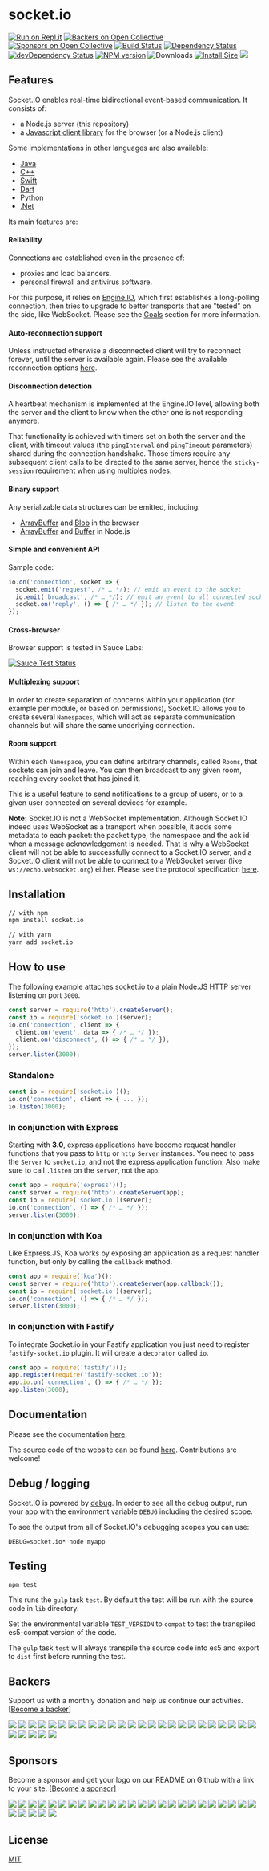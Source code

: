 # socket.io
[![Run on Repl.it](https://repl.it/badge/github/socketio/socket.io)](https://repl.it/github/socketio/socket.io)
[![Backers on Open Collective](https://opencollective.com/socketio/backers/badge.svg)](#backers) [![Sponsors on Open Collective](https://opencollective.com/socketio/sponsors/badge.svg)](#sponsors)
[![Build Status](https://github.com/socketio/socket.io/workflows/CI/badge.svg)](https://github.com/socketio/socket.io/actions)
[![Dependency Status](https://david-dm.org/socketio/socket.io.svg)](https://david-dm.org/socketio/socket.io)
[![devDependency Status](https://david-dm.org/socketio/socket.io/dev-status.svg)](https://david-dm.org/socketio/socket.io#info=devDependencies)
[![NPM version](https://badge.fury.io/js/socket.io.svg)](https://www.npmjs.com/package/socket.io)
![Downloads](https://img.shields.io/npm/dm/socket.io.svg?style=flat)
[![Install Size](https://packagephobia.now.sh/badge?p=socket.io)](https://packagephobia.now.sh/result?p=socket.io)
[![](https://slackin-socketio.now.sh/badge.svg)](https://slackin-socketio.now.sh)

## Features

Socket.IO enables real-time bidirectional event-based communication. It consists of:

- a Node.js server (this repository)
- a [Javascript client library](https://github.com/socketio/socket.io-client) for the browser (or a Node.js client)

Some implementations in other languages are also available:

- [Java](https://github.com/socketio/socket.io-client-java)
- [C++](https://github.com/socketio/socket.io-client-cpp)
- [Swift](https://github.com/socketio/socket.io-client-swift)
- [Dart](https://github.com/rikulo/socket.io-client-dart)
- [Python](https://github.com/miguelgrinberg/python-socketio)
- [.Net](https://github.com/Quobject/SocketIoClientDotNet)

Its main features are:

#### Reliability

Connections are established even in the presence of:
  - proxies and load balancers.
  - personal firewall and antivirus software.

For this purpose, it relies on [Engine.IO](https://github.com/socketio/engine.io), which first establishes a long-polling connection, then tries to upgrade to better transports that are "tested" on the side, like WebSocket. Please see the [Goals](https://github.com/socketio/engine.io#goals) section for more information.

#### Auto-reconnection support

Unless instructed otherwise a disconnected client will try to reconnect forever, until the server is available again. Please see the available reconnection options [here](https://socket.io/docs/v3/client-api/#new-Manager-url-options).

#### Disconnection detection

A heartbeat mechanism is implemented at the Engine.IO level, allowing both the server and the client to know when the other one is not responding anymore.

That functionality is achieved with timers set on both the server and the client, with timeout values (the `pingInterval` and `pingTimeout` parameters) shared during the connection handshake. Those timers require any subsequent client calls to be directed to the same server, hence the `sticky-session` requirement when using multiples nodes.

#### Binary support

Any serializable data structures can be emitted, including:

- [ArrayBuffer](https://developer.mozilla.org/en-US/docs/Web/JavaScript/Reference/Global_Objects/ArrayBuffer) and [Blob](https://developer.mozilla.org/en-US/docs/Web/API/Blob) in the browser
- [ArrayBuffer](https://developer.mozilla.org/en-US/docs/Web/JavaScript/Reference/Global_Objects/ArrayBuffer) and [Buffer](https://nodejs.org/api/buffer.html) in Node.js

#### Simple and convenient API

Sample code:

```js
io.on('connection', socket => {
  socket.emit('request', /* … */); // emit an event to the socket
  io.emit('broadcast', /* … */); // emit an event to all connected sockets
  socket.on('reply', () => { /* … */ }); // listen to the event
});
```

#### Cross-browser

Browser support is tested in Sauce Labs:

[![Sauce Test Status](https://saucelabs.com/browser-matrix/socket.svg)](https://saucelabs.com/u/socket)

#### Multiplexing support

In order to create separation of concerns within your application (for example per module, or based on permissions), Socket.IO allows you to create several `Namespaces`, which will act as separate communication channels but will share the same underlying connection.

#### Room support

Within each `Namespace`, you can define arbitrary channels, called `Rooms`, that sockets can join and leave. You can then broadcast to any given room, reaching every socket that has joined it.

This is a useful feature to send notifications to a group of users, or to a given user connected on several devices for example.


**Note:** Socket.IO is not a WebSocket implementation. Although Socket.IO indeed uses WebSocket as a transport when possible, it adds some metadata to each packet: the packet type, the namespace and the ack id when a message acknowledgement is needed. That is why a WebSocket client will not be able to successfully connect to a Socket.IO server, and a Socket.IO client will not be able to connect to a WebSocket server (like `ws://echo.websocket.org`) either. Please see the protocol specification [here](https://github.com/socketio/socket.io-protocol).

## Installation

```bash
// with npm
npm install socket.io

// with yarn
yarn add socket.io
```

## How to use

The following example attaches socket.io to a plain Node.JS
HTTP server listening on port `3000`.

```js
const server = require('http').createServer();
const io = require('socket.io')(server);
io.on('connection', client => {
  client.on('event', data => { /* … */ });
  client.on('disconnect', () => { /* … */ });
});
server.listen(3000);
```

### Standalone

```js
const io = require('socket.io')();
io.on('connection', client => { ... });
io.listen(3000);
```

### In conjunction with Express

Starting with **3.0**, express applications have become request handler
functions that you pass to `http` or `http` `Server` instances. You need
to pass the `Server` to `socket.io`, and not the express application
function. Also make sure to call `.listen` on the `server`, not the `app`.

```js
const app = require('express')();
const server = require('http').createServer(app);
const io = require('socket.io')(server);
io.on('connection', () => { /* … */ });
server.listen(3000);
```

### In conjunction with Koa

Like Express.JS, Koa works by exposing an application as a request
handler function, but only by calling the `callback` method.

```js
const app = require('koa')();
const server = require('http').createServer(app.callback());
const io = require('socket.io')(server);
io.on('connection', () => { /* … */ });
server.listen(3000);
```

### In conjunction with Fastify

To integrate Socket.io in your Fastify application you just need to
register `fastify-socket.io` plugin. It will create a `decorator`
called `io`.

```js
const app = require('fastify')();
app.register(require('fastify-socket.io'));
app.io.on('connection', () => { /* … */ });
app.listen(3000);
```

## Documentation

Please see the documentation [here](https://socket.io/docs/).

The source code of the website can be found [here](https://github.com/socketio/socket.io-website). Contributions are welcome!

## Debug / logging

Socket.IO is powered by [debug](https://github.com/visionmedia/debug).
In order to see all the debug output, run your app with the environment variable
`DEBUG` including the desired scope.

To see the output from all of Socket.IO's debugging scopes you can use:

```
DEBUG=socket.io* node myapp
```

## Testing

```
npm test
```
This runs the `gulp` task `test`. By default the test will be run with the source code in `lib` directory.

Set the environmental variable `TEST_VERSION` to `compat` to test the transpiled es5-compat version of the code.

The `gulp` task `test` will always transpile the source code into es5 and export to `dist` first before running the test.


## Backers

Support us with a monthly donation and help us continue our activities. [[Become a backer](https://opencollective.com/socketio#backer)]

<a href="https://opencollective.com/socketio/backer/0/website" target="_blank"><img src="https://opencollective.com/socketio/backer/0/avatar.svg"></a>
<a href="https://opencollective.com/socketio/backer/1/website" target="_blank"><img src="https://opencollective.com/socketio/backer/1/avatar.svg"></a>
<a href="https://opencollective.com/socketio/backer/2/website" target="_blank"><img src="https://opencollective.com/socketio/backer/2/avatar.svg"></a>
<a href="https://opencollective.com/socketio/backer/3/website" target="_blank"><img src="https://opencollective.com/socketio/backer/3/avatar.svg"></a>
<a href="https://opencollective.com/socketio/backer/4/website" target="_blank"><img src="https://opencollective.com/socketio/backer/4/avatar.svg"></a>
<a href="https://opencollective.com/socketio/backer/5/website" target="_blank"><img src="https://opencollective.com/socketio/backer/5/avatar.svg"></a>
<a href="https://opencollective.com/socketio/backer/6/website" target="_blank"><img src="https://opencollective.com/socketio/backer/6/avatar.svg"></a>
<a href="https://opencollective.com/socketio/backer/7/website" target="_blank"><img src="https://opencollective.com/socketio/backer/7/avatar.svg"></a>
<a href="https://opencollective.com/socketio/backer/8/website" target="_blank"><img src="https://opencollective.com/socketio/backer/8/avatar.svg"></a>
<a href="https://opencollective.com/socketio/backer/9/website" target="_blank"><img src="https://opencollective.com/socketio/backer/9/avatar.svg"></a>
<a href="https://opencollective.com/socketio/backer/10/website" target="_blank"><img src="https://opencollective.com/socketio/backer/10/avatar.svg"></a>
<a href="https://opencollective.com/socketio/backer/11/website" target="_blank"><img src="https://opencollective.com/socketio/backer/11/avatar.svg"></a>
<a href="https://opencollective.com/socketio/backer/12/website" target="_blank"><img src="https://opencollective.com/socketio/backer/12/avatar.svg"></a>
<a href="https://opencollective.com/socketio/backer/13/website" target="_blank"><img src="https://opencollective.com/socketio/backer/13/avatar.svg"></a>
<a href="https://opencollective.com/socketio/backer/14/website" target="_blank"><img src="https://opencollective.com/socketio/backer/14/avatar.svg"></a>
<a href="https://opencollective.com/socketio/backer/15/website" target="_blank"><img src="https://opencollective.com/socketio/backer/15/avatar.svg"></a>
<a href="https://opencollective.com/socketio/backer/16/website" target="_blank"><img src="https://opencollective.com/socketio/backer/16/avatar.svg"></a>
<a href="https://opencollective.com/socketio/backer/17/website" target="_blank"><img src="https://opencollective.com/socketio/backer/17/avatar.svg"></a>
<a href="https://opencollective.com/socketio/backer/18/website" target="_blank"><img src="https://opencollective.com/socketio/backer/18/avatar.svg"></a>
<a href="https://opencollective.com/socketio/backer/19/website" target="_blank"><img src="https://opencollective.com/socketio/backer/19/avatar.svg"></a>
<a href="https://opencollective.com/socketio/backer/20/website" target="_blank"><img src="https://opencollective.com/socketio/backer/20/avatar.svg"></a>
<a href="https://opencollective.com/socketio/backer/21/website" target="_blank"><img src="https://opencollective.com/socketio/backer/21/avatar.svg"></a>
<a href="https://opencollective.com/socketio/backer/22/website" target="_blank"><img src="https://opencollective.com/socketio/backer/22/avatar.svg"></a>
<a href="https://opencollective.com/socketio/backer/23/website" target="_blank"><img src="https://opencollective.com/socketio/backer/23/avatar.svg"></a>
<a href="https://opencollective.com/socketio/backer/24/website" target="_blank"><img src="https://opencollective.com/socketio/backer/24/avatar.svg"></a>
<a href="https://opencollective.com/socketio/backer/25/website" target="_blank"><img src="https://opencollective.com/socketio/backer/25/avatar.svg"></a>
<a href="https://opencollective.com/socketio/backer/26/website" target="_blank"><img src="https://opencollective.com/socketio/backer/26/avatar.svg"></a>
<a href="https://opencollective.com/socketio/backer/27/website" target="_blank"><img src="https://opencollective.com/socketio/backer/27/avatar.svg"></a>
<a href="https://opencollective.com/socketio/backer/28/website" target="_blank"><img src="https://opencollective.com/socketio/backer/28/avatar.svg"></a>
<a href="https://opencollective.com/socketio/backer/29/website" target="_blank"><img src="https://opencollective.com/socketio/backer/29/avatar.svg"></a>


## Sponsors

Become a sponsor and get your logo on our README on Github with a link to your site. [[Become a sponsor](https://opencollective.com/socketio#sponsor)]

<a href="https://opencollective.com/socketio/sponsor/0/website" target="_blank"><img src="https://opencollective.com/socketio/sponsor/0/avatar.svg"></a>
<a href="https://opencollective.com/socketio/sponsor/1/website" target="_blank"><img src="https://opencollective.com/socketio/sponsor/1/avatar.svg"></a>
<a href="https://opencollective.com/socketio/sponsor/2/website" target="_blank"><img src="https://opencollective.com/socketio/sponsor/2/avatar.svg"></a>
<a href="https://opencollective.com/socketio/sponsor/3/website" target="_blank"><img src="https://opencollective.com/socketio/sponsor/3/avatar.svg"></a>
<a href="https://opencollective.com/socketio/sponsor/4/website" target="_blank"><img src="https://opencollective.com/socketio/sponsor/4/avatar.svg"></a>
<a href="https://opencollective.com/socketio/sponsor/5/website" target="_blank"><img src="https://opencollective.com/socketio/sponsor/5/avatar.svg"></a>
<a href="https://opencollective.com/socketio/sponsor/6/website" target="_blank"><img src="https://opencollective.com/socketio/sponsor/6/avatar.svg"></a>
<a href="https://opencollective.com/socketio/sponsor/7/website" target="_blank"><img src="https://opencollective.com/socketio/sponsor/7/avatar.svg"></a>
<a href="https://opencollective.com/socketio/sponsor/8/website" target="_blank"><img src="https://opencollective.com/socketio/sponsor/8/avatar.svg"></a>
<a href="https://opencollective.com/socketio/sponsor/9/website" target="_blank"><img src="https://opencollective.com/socketio/sponsor/9/avatar.svg"></a>
<a href="https://opencollective.com/socketio/sponsor/10/website" target="_blank"><img src="https://opencollective.com/socketio/sponsor/10/avatar.svg"></a>
<a href="https://opencollective.com/socketio/sponsor/11/website" target="_blank"><img src="https://opencollective.com/socketio/sponsor/11/avatar.svg"></a>
<a href="https://opencollective.com/socketio/sponsor/12/website" target="_blank"><img src="https://opencollective.com/socketio/sponsor/12/avatar.svg"></a>
<a href="https://opencollective.com/socketio/sponsor/13/website" target="_blank"><img src="https://opencollective.com/socketio/sponsor/13/avatar.svg"></a>
<a href="https://opencollective.com/socketio/sponsor/14/website" target="_blank"><img src="https://opencollective.com/socketio/sponsor/14/avatar.svg"></a>
<a href="https://opencollective.com/socketio/sponsor/15/website" target="_blank"><img src="https://opencollective.com/socketio/sponsor/15/avatar.svg"></a>
<a href="https://opencollective.com/socketio/sponsor/16/website" target="_blank"><img src="https://opencollective.com/socketio/sponsor/16/avatar.svg"></a>
<a href="https://opencollective.com/socketio/sponsor/17/website" target="_blank"><img src="https://opencollective.com/socketio/sponsor/17/avatar.svg"></a>
<a href="https://opencollective.com/socketio/sponsor/18/website" target="_blank"><img src="https://opencollective.com/socketio/sponsor/18/avatar.svg"></a>
<a href="https://opencollective.com/socketio/sponsor/19/website" target="_blank"><img src="https://opencollective.com/socketio/sponsor/19/avatar.svg"></a>
<a href="https://opencollective.com/socketio/sponsor/20/website" target="_blank"><img src="https://opencollective.com/socketio/sponsor/20/avatar.svg"></a>
<a href="https://opencollective.com/socketio/sponsor/21/website" target="_blank"><img src="https://opencollective.com/socketio/sponsor/21/avatar.svg"></a>
<a href="https://opencollective.com/socketio/sponsor/22/website" target="_blank"><img src="https://opencollective.com/socketio/sponsor/22/avatar.svg"></a>
<a href="https://opencollective.com/socketio/sponsor/23/website" target="_blank"><img src="https://opencollective.com/socketio/sponsor/23/avatar.svg"></a>
<a href="https://opencollective.com/socketio/sponsor/24/website" target="_blank"><img src="https://opencollective.com/socketio/sponsor/24/avatar.svg"></a>
<a href="https://opencollective.com/socketio/sponsor/25/website" target="_blank"><img src="https://opencollective.com/socketio/sponsor/25/avatar.svg"></a>
<a href="https://opencollective.com/socketio/sponsor/26/website" target="_blank"><img src="https://opencollective.com/socketio/sponsor/26/avatar.svg"></a>
<a href="https://opencollective.com/socketio/sponsor/27/website" target="_blank"><img src="https://opencollective.com/socketio/sponsor/27/avatar.svg"></a>
<a href="https://opencollective.com/socketio/sponsor/28/website" target="_blank"><img src="https://opencollective.com/socketio/sponsor/28/avatar.svg"></a>
<a href="https://opencollective.com/socketio/sponsor/29/website" target="_blank"><img src="https://opencollective.com/socketio/sponsor/29/avatar.svg"></a>


## License

[MIT](LICENSE)
